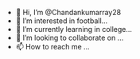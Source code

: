 - 👋 Hi, I’m @Chandankumarray28
- 👀 I’m interested in football...
- 🌱 I’m currently learning in college...
- 💞️ I’m looking to collaborate on ...
- 📫 How to reach me ...

<!---
Chandankumarray28/Chandankumarray28 is a ✨ special ✨ repository because its `README.md` (this file) appears on your GitHub profile.
You can click the Preview link to take a look at your changes.
--->
